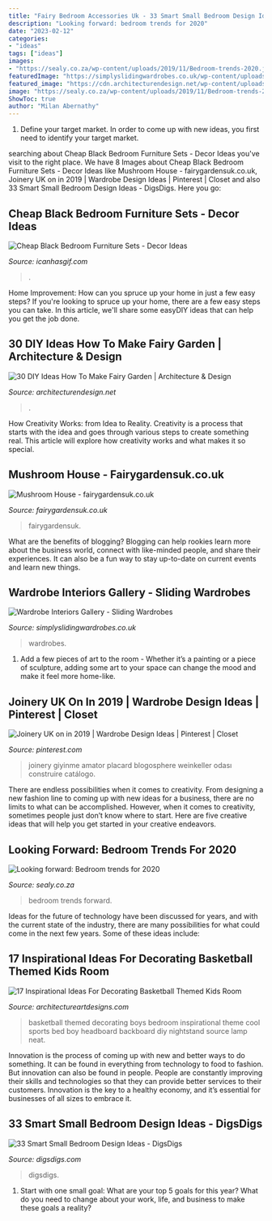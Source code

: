 ```yaml
---
title: "Fairy Bedroom Accessories Uk - 33 Smart Small Bedroom Design Ideas"
description: "Looking forward: bedroom trends for 2020"
date: "2023-02-12"
categories:
- "ideas"
tags: ["ideas"]
images:
- "https://sealy.co.za/wp-content/uploads/2019/11/Bedroom-trends-2020.jpg"
featuredImage: "https://simplyslidingwardrobes.co.uk/wp-content/uploads/2020/09/IMG_3209-scaled.jpg"
featured_image: "https://cdn.architecturendesign.net/wp-content/uploads/2015/12/AD-DIY-Ideas-How-To-Make-Fairy-Garden-02.jpg"
image: "https://sealy.co.za/wp-content/uploads/2019/11/Bedroom-trends-2020.jpg"
ShowToc: true
author: "Milan Abernathy"
---
```



1. Define your target market. In order to come up with new ideas, you first need to identify your target market.

	

		
searching about Cheap Black Bedroom Furniture Sets - Decor Ideas you've visit to the right place. We have 8 Images about Cheap Black Bedroom Furniture Sets - Decor Ideas like Mushroom House - fairygardensuk.co.uk, Joinery UK on in 2019 | Wardrobe Design Ideas | Pinterest | Closet and also 33 Smart Small Bedroom Design Ideas - DigsDigs. Here you go:
		
    
## Cheap Black Bedroom Furniture Sets - Decor Ideas

<img loading=lazy src="https://www.icanhasgif.com/wp-content/uploads/2015/02/Cheap-Black-Bedroom-Furniture-Sets.jpg" onerror="this.onerror=null;this.src='https://tse1.mm.bing.net/th?id=OIP.I6oBY3t8Qf_uv362kiGxoQHaFj&amp;pid=15.1';" alt="Cheap Black Bedroom Furniture Sets - Decor Ideas">

_Source: icanhasgif.com_

>. 

	

Home Improvement: How can you spruce up your home in just a few easy steps?
If you're looking to spruce up your home, there are a few easy steps you can take. In this article, we'll share some easyDIY ideas that can help you get the job done.

    
## 30 DIY Ideas How To Make Fairy Garden | Architecture &amp; Design

<img loading=lazy src="https://cdn.architecturendesign.net/wp-content/uploads/2015/12/AD-DIY-Ideas-How-To-Make-Fairy-Garden-02.jpg" onerror="this.onerror=null;this.src='https://tse4.mm.bing.net/th?id=OIP.Xi7fbQZXVK3Fj5WQk1S8jgHaLH&amp;pid=15.1';" alt="30 DIY Ideas How To Make Fairy Garden | Architecture &amp; Design">

_Source: architecturendesign.net_

>. 

	

How Creativity Works: from Idea to Reality.
Creativity is a process that starts with the idea and goes through various steps to create something real. This article will explore how creativity works and what makes it so special.

    
## Mushroom House - Fairygardensuk.co.uk

<img loading=lazy src="https://www.fairygardensuk.co.uk/wp-content/uploads/2015/05/20150503_144553-e1430854756253-1000x1777.jpg" onerror="this.onerror=null;this.src='https://tse1.mm.bing.net/th?id=OIP.ma9V7opYwDpoG15U65dV9wHaNK&amp;pid=15.1';" alt="Mushroom House - fairygardensuk.co.uk">

_Source: fairygardensuk.co.uk_

>fairygardensuk. 

	

What are the benefits of blogging?
Blogging can help rookies learn more about the business world, connect with like-minded people, and share their experiences. It can also be a fun way to stay up-to-date on current events and learn new things.

    
## Wardrobe Interiors Gallery - Sliding Wardrobes

<img loading=lazy src="https://simplyslidingwardrobes.co.uk/wp-content/uploads/2020/09/IMG_3209-scaled.jpg" onerror="this.onerror=null;this.src='https://tse1.mm.bing.net/th?id=OIP.NZk5iEHiK0RhiUyw9rG_fQHaF2&amp;pid=15.1';" alt="Wardrobe Interiors Gallery - Sliding Wardrobes">

_Source: simplyslidingwardrobes.co.uk_

>wardrobes. 

	

1. Add a few pieces of art to the room - Whether it’s a painting or a piece of sculpture, adding some art to your space can change the mood and make it feel more home-like.

    
## Joinery UK On In 2019 | Wardrobe Design Ideas | Pinterest | Closet

<img loading=lazy src="https://i.pinimg.com/736x/b4/c1/ed/b4c1edf230f3c189949fb4c3f3ff0689--dressing-room-design-dressing-room-closet.jpg?b=t" onerror="this.onerror=null;this.src='https://tse4.mm.bing.net/th?id=OIP.1ffLhbPn2EPk4TWQF1kI_AHaMD&amp;pid=15.1';" alt="Joinery UK on in 2019 | Wardrobe Design Ideas | Pinterest | Closet">

_Source: pinterest.com_

>joinery giyinme amator placard blogosphere weinkeller odası construire catálogo. 

	

There are endless possibilities when it comes to creativity. From designing a new fashion line to coming up with new ideas for a business, there are no limits to what can be accomplished. However, when it comes to creativity, sometimes people just don’t know where to start. Here are five creative ideas that will help you get started in your creative endeavors.

    
## Looking Forward: Bedroom Trends For 2020

<img loading=lazy src="https://sealy.co.za/wp-content/uploads/2019/11/Bedroom-trends-2020.jpg" onerror="this.onerror=null;this.src='https://tse4.mm.bing.net/th?id=OIP.wydMa1SI3M7jyCxqouJ-0wHaE8&amp;pid=15.1';" alt="Looking forward: Bedroom trends for 2020">

_Source: sealy.co.za_

>bedroom trends forward. 

	

Ideas for the future of technology have been discussed for years, and with the current state of the industry, there are many possibilities for what could come in the next few years. Some of these ideas include: 

    
## 17 Inspirational Ideas For Decorating Basketball Themed Kids Room

<img loading=lazy src="http://www.architectureartdesigns.com/wp-content/uploads/2016/11/10-33.jpg" onerror="this.onerror=null;this.src='https://tse1.mm.bing.net/th?id=OIP.dkQDcR-W1qXc0JK5J5Z-DQHaLD&amp;pid=15.1';" alt="17 Inspirational Ideas For Decorating Basketball Themed Kids Room">

_Source: architectureartdesigns.com_

>basketball themed decorating boys bedroom inspirational theme cool sports bed boy headboard backboard diy nightstand source lamp neat. 

	

Innovation is the process of coming up with new and better ways to do something. It can be found in everything from technology to food to fashion. But innovation can also be found in people. People are constantly improving their skills and technologies so that they can provide better services to their customers. Innovation is the key to a healthy economy, and it’s essential for businesses of all sizes to embrace it.

    
## 33 Smart Small Bedroom Design Ideas - DigsDigs

<img loading=lazy src="https://www.digsdigs.com/photos/smart-small-bedroom-design-ideas-22.jpg" onerror="this.onerror=null;this.src='https://tse3.mm.bing.net/th?id=OIP.M6dH77nKvzVfQqwrfHAuDAHaJ3&amp;pid=15.1';" alt="33 Smart Small Bedroom Design Ideas - DigsDigs">

_Source: digsdigs.com_

>digsdigs. 

	

1. Start with one small goal: What are your top 5 goals for this year? What do you need to change about your work, life, and business to make these goals a reality? 

